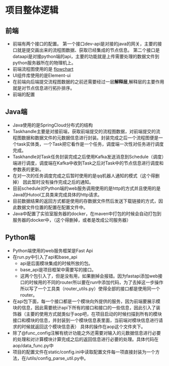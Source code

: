 # 项目整体逻辑
## 前端
+ 前端有两个接口的配置。
    第一个接口dev-api是对接的java的网关，主要的接口就是提交画出来的流程图数据、获取已经集成的节点信息。
    第二个接口是dataapi是对接python端的api，主要的功能就是上传需要处理的数据文件到python服务器所在的物理机上。
+ 前端流程图使用的是 <a href="https://github.com/joyceworks/flowchart-vue"> flowchart</a>
+ UI组件库使用的是Element-ui
+ 在前端向后端提交流程图数据的之前还需要经过一层<b>解释层</b>,解释层的主要作用就是对节点信息进行拓扑排序。
+ 前端的配置

## Java端
+ Java使用的是SpringCloud分布式的结构
+ Taskhandle主要是对接前端，获取前端提交的流程图数据，对前端提交的流程图数据和数据文件的元数据信息进行封装。封装完成之后一个流程图便是一个task实体类，一个Task把它看作是一个任务，调度端一次性对任务进行调度完成。
+ Taskhandle对Task任务封装完成之后使用Kafka发送消息到Schedule（调度）端进行调度，调度端在Kafka中收到Task之后对Task中的节点信息进行调度和参数表的更新。
+ 在对一次的任务调度完成之后暂时使用的是qq机器人通知的模式（这个得删掉） 因此暂时没有操作完成之后的通知。
+ 目前schedule对Python端的web服务调用使用的是http的方式并且使用的是Java的Hutool工具类来完成具体的http请求。
+ 目前数据结果的返回方式都是使用的存数据文件然后发送下载链接的方式，因此数据文件位置的配置在配置文件中。
+ Java中配置了实验室服务器的docker，在maven中打包的时候会自动打包到服务器的docker中，（这个得删掉，或者是改成公司服务器）

## Python端
+ Python端使用的web服务框架是Fast Api
+ 在run.py中引入了api和base_api
    + api是后面模块集成的时候所放的包。
    + base_api是项目框架中需要写的接口。
    + 这两个包引入了，但是没有用，如果删掉会报错。因为fastapi添加web接口的时候用的不同的router所以要在run中添加代码，为了去掉这一步操作所以写了一个工具类（router_utils.py）使得全部的接口都是使用同一个router。
+ 在api包下面，每一个接口都是一个模块向外提供的服务，因为前端要展示模块的信息，因此需要统计api下所有的接口和接口的一些信息，因此引入了装饰器（主要的使用方式就类似于aop吧，在项目启动的时候扫描到所有的模块接口和模块的信息，并封装到一个模块信息表里面，当前端对模块信息进行请求的时候就返回这个模块信息表）  具体的操作在aop这个文件夹下。
+ 除了@func_config注解有统计功能之外还需要对输入的元数据信息进行必要的处理和对计算模块计算完成之后的返回信息进行必要的处理。具体代码在aop/data_func.py中
+ 项目的配置文件在static/config.ini中读取配置文件每一项直接封装为一个方法，在/utils/config_parse_util.py中。